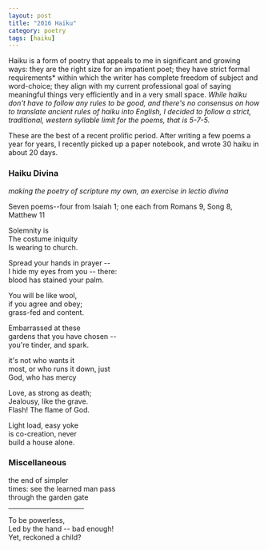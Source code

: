 ```yaml
---
layout: post
title: "2016 Haiku"
category: poetry
tags: [haiku]
---
```


Haiku is a form of poetry that appeals to me in significant and growing ways: they are the right size for an impatient poet; they have strict formal requirements* within which the writer has complete freedom of subject and word-choice; they align with my current professional goal of saying meaningful things very efficiently and in a very small space. *While haiku don't have to follow any rules to be good, and there's no consensus on how to translate ancient rules of haiku into English, I decided to follow a strict, traditional, western syllable limit for the poems, that is 5-7-5.*

These are the best of a recent prolific period. After writing a few poems a year for years, I recently picked up a paper notebook, and wrote 30 haiku in about 20 days. 

### Haiku Divina

*making the poetry of scripture my own, an exercise in lectio divina*

Seven poems--four from Isaiah 1; one each from Romans 9, Song 8, Matthew 11

Solemnity is \
The costume iniquity \
Is wearing to church.

Spread your hands in prayer --  \
I hide my eyes from you -- there: \
blood has stained your palm.

You will be like wool, \
if you agree and obey; \
grass-fed and content.

Embarrassed at these \
gardens that you have chosen -- \
you're tinder, and spark.

it's not who wants it \
most, or who runs it down, just \
God, who has mercy

Love, as strong as death; \
Jealousy, like the grave. \
Flash! The flame of God.

Light load, easy yoke \
is co-creation, never \
build a house alone.


### Miscellaneous

the end of simpler \
times: see the learned man pass \
through the garden gate 

<hr width="30%" />

To be powerless, \
Led by the hand -- bad enough! \
Yet, reckoned a child? 

